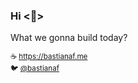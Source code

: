 ### Hi <👋>
What we gonna build today?

<sub>☕️ https://bastianaf.me</sub>  
<sub>🐦 [@bastianaf](https://twitter.com/bastianaf)</sub>
